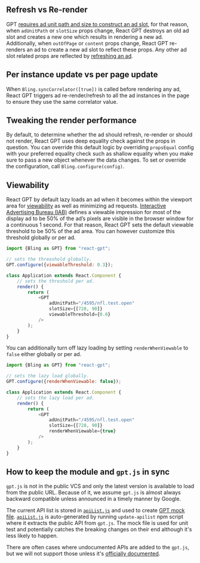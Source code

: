 ## Refresh vs Re-render

GPT [requires ad unit path and size to construct an ad slot](https://developers.google.com/doubleclick-gpt/reference#googletag.defineSlot), for that reason, when `adUnitPath` or `slotSize` props change, React GPT destroys an old ad slot and creates a new one which results in rendering a new ad.
Additionally, when `outOfPage` or `content` props change, React GPT re-renders an ad to create a new ad slot to reflect these props.
Any other ad slot related props are reflected by [refreshing an ad](https://developers.google.com/doubleclick-gpt/reference#googletag.PubAdsService_refresh).

## Per instance update vs per page update

When `Bling.syncCorrelator([true])` is called before rendering any ad, React GPT triggers ad re-render/refresh to all the ad instances in the page to ensure they use the same correlator value.

## Tweaking the render performance

By default, to determine whether the ad should refresh, re-render or should not render, React GPT uses deep equality check against the props in question. You can override this default logic by overriding `propsEqual` config with your preferred equality check such as shallow equality when you make sure to pass a new object whenever the data changes.
To set or override the configuration, call `Bling.configure(config)`.

## Viewability

React GPT by default lazy loads an ad when it becomes within the viewport area for [viewability](https://support.google.com/dfp_premium/answer/4574077) as well as minimizing ad requests.
[Interactive Advertising Bureau (IAB)](http://www.iab.com/) defines a viewable impression for most of the display ad to be 50% of the ad’s pixels are visible in the browser window for a continuous 1 second.
For that reason, React GPT sets the default viewable threshold to be 50% of the ad area. You can however customize this threshold globally or per ad.

```js
import {Bling as GPT} from "react-gpt";

// sets the threashold globally.
GPT.configure({viewableThreshold: 0.3});

class Application extends React.Component {
    // sets the threshold per ad.
    render() {
        return (
            <GPT
                adUnitPath="/4595/nfl.test.open"
                slotSize={[728, 90]}
                viewableThreshold={0.6}
            />
        );
    }
}
```

You can additionally turn off lazy loading by setting `renderWhenViewable` to `false` either globally or per ad.

```js
import {Bling as GPT} from "react-gpt";

// sets the lazy load globally.
GPT.configure({renderWhenViewable: false});

class Application extends React.Component {
    // sets the lazy load per ad.
    render() {
        return (
            <GPT
                adUnitPath="/4595/nfl.test.open"
                slotSize={[728, 90]}
                renderWhenViewable={true}
            />
        );
    }
}
```

## How to keep the module and `gpt.js` in sync

`gpt.js` is not in the public VCS and only the latest version is available to load from the public URL.
Because of it, we assume `gpt.js` is almost always backward compatible unless announced in a timely manner by Google.

The current API list is stored in [`apiList.js`](../../src/utils/apiList.js)
and used to create [GPT mock file](../../src/utils/mockGPT.js).
[`apiList.js`](../../src/utils/apiList.js) is auto-generated by running `update-apilist` npm script where it extracts the public API from `gpt.js`.
The mock file is used for unit test and potentially catches the breaking changes on their end although it's less likely to happen.

There are often cases where undocumented APIs are added to the `gpt.js`, but we will not support those unless it's [officially documented](https://developers.google.com/doubleclick-gpt/reference).

